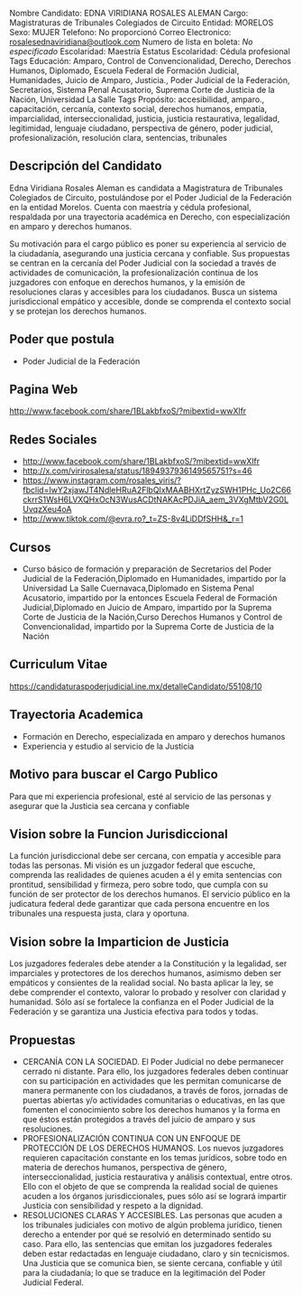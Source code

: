 Nombre Candidato: EDNA VIRIDIANA ROSALES ALEMAN
Cargo: Magistraturas de Tribunales Colegiados de Circuito
Entidad: MORELOS
Sexo: MUJER
Telefono: No proporcionó
Correo Electronico: rosalesednaviridiana@outlook.com
Numero de lista en boleta: *No especificado*
Escolaridad: Maestría
Estatus Escolaridad: Cédula profesional
Tags Educación: Amparo, Control de Convencionalidad, Derecho, Derechos Humanos, Diplomado, Escuela Federal de Formación Judicial, Humanidades, Juicio de Amparo, Justicia., Poder Judicial de la Federación, Secretarios, Sistema Penal Acusatorio, Suprema Corte de Justicia de la Nación, Universidad La Salle
Tags Propósito: accesibilidad, amparo., capacitación, cercanía, contexto social, derechos humanos, empatía, imparcialidad, interseccionalidad, justicia, justicia restaurativa, legalidad, legitimidad, lenguaje ciudadano, perspectiva de género, poder judicial, profesionalización, resolución clara, sentencias, tribunales


## Descripción del Candidato 

Edna Viridiana Rosales Aleman es candidata a Magistratura de Tribunales Colegiados de Circuito, postulándose por el Poder Judicial de la Federación en la entidad Morelos. Cuenta con maestría y cédula profesional, respaldada por una trayectoria académica en Derecho, con especialización en amparo y derechos humanos. 

Su motivación para el cargo público es poner su experiencia al servicio de la ciudadanía, asegurando una justicia cercana y confiable.  Sus propuestas se centran en la cercanía del Poder Judicial con la sociedad a través de actividades de comunicación, la profesionalización continua de los juzgadores con enfoque en derechos humanos, y la emisión de resoluciones claras y accesibles para los ciudadanos. Busca un sistema jurisdiccional empático y accesible, donde se comprenda el contexto social y se protejan los derechos humanos.


## Poder que postula

- Poder Judicial de la Federación


## Pagina Web

http://www.facebook.com/share/1BLakbfxoS/?mibextid=wwXlfr


## Redes Sociales

- http://www.facebook.com/share/1BLakbfxoS/?mibextid=wwXlfr
- http://x.com/virirosalesa/status/1894937936149565751?s=46
- https://www.instagram.com/rosales_viris/?fbclid=IwY2xjawJT4NdleHRuA2FlbQIxMAABHXrtZyzSWH1PHc_Uo2C66ckrrS1WsH6LVXQHxOcN3WusACDtNAKAcPDJiA_aem_3VXgMtbV2G0LUvqzXeu4oA
- http://www.tiktok.com/@evra.ro?_t=ZS-8v4LiDDfSHH&_r=1


## Cursos

- Curso básico de formación y preparación de Secretarios del Poder Judicial de la Federación,Diplomado en Humanidades, impartido por la Universidad La Salle Cuernavaca,Diplomado en Sistema Penal Acusatorio, impartido por la entonces Escuela Federal de Formación Judicial,Diplomado en Juicio de Amparo, impartido por la Suprema Corte de Justicia de la Nación,Curso Derechos Humanos y Control de Convencionalidad, impartido por la Suprema Corte de Justicia de la Nación


## Curriculum Vitae

https://candidaturaspoderjudicial.ine.mx/detalleCandidato/55108/10


## Trayectoria Academica

- Formación en Derecho, especializada en amparo y derechos humanos
- Experiencia y estudio al servicio de la Justicia


## Motivo para buscar el Cargo Publico

Para que mi experiencia profesional, esté al servicio de las personas y asegurar que la Justicia sea cercana y confiable


## Vision sobre la Funcion Jurisdiccional

La función jurisdiccional debe ser cercana, con empatía y accesible para todas las personas. Mi visión es un juzgador federal que escuche, comprenda las realidades de quienes acuden a él y emita sentencias con prontitud, sensibilidad y firmeza, pero sobre todo, que cumpla con su función de ser protector de los derechos humanos. El servicio público en la judicatura federal dede garantizar que cada persona encuentre en los tribunales una respuesta justa, clara y oportuna.


## Vision sobre la Imparticion de Justicia

Los juzgadores federales debe atender a la Constitución y la legalidad, ser imparciales y protectores de los derechos humanos, asimismo deben ser empáticos y consientes de la realidad social. No basta aplicar la ley, se debe comprender el contexto, valorar lo probado y resolver con claridad y humanidad. Sólo así se fortalece la confianza en el Poder Judicial de la Federación y se garantiza una Justicia efectiva para todos y todas.


## Propuestas

- CERCANÍA CON LA SOCIEDAD. El Poder Judicial no debe permanecer cerrado ni distante. Para ello, los juzgadores federales deben continuar con su participación en actividades que les permitan comunicarse de manera permanente con los ciudadanos, a través de foros, jornadas de puertas abiertas y/o actividades comunitarias o educativas, en las que fomenten el conocimiento sobre los derechos humanos y la forma en que éstos están protegidos a través del juicio de amparo y sus resoluciones.
- PROFESIONALIZACIÓN CONTINUA CON UN ENFOQUE DE PROTECCIÓN DE LOS DERECHOS HUMANOS. Los nuevos juzgadores requieren capacitación constante en los temas jurídicos, sobre todo en materia de derechos humanos, perspectiva de género, interseccionalidad, justicia restaurativa y análisis contextual, entre otros. Ello con el objeto de que se comprenda la realidad social de quienes acuden a los órganos jurisdiccionales, pues sólo así se logrará impartir Justicia con sensibilidad y respeto a la dignidad.
- RESOLUCIONES CLARAS Y ACCESIBLES. Las personas que acuden a los tribunales judiciales con motivo de algún problema jurídico, tienen derecho a entender por qué se resolvió en determinado sentido su caso. Para ello, las sentencias que emitan los juzgadores federales deben estar redactadas en lenguaje ciudadano, claro y sin tecnicismos. Una Justicia que se comunica bien, se siente cercana, confiable y útil para la ciudadanía; lo que se traduce en la legitimación del Poder Judicial Federal.

